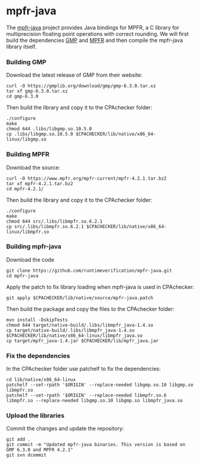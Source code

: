 <!--
This file is part of CPAchecker,
a tool for configurable software verification:
https://cpachecker.sosy-lab.org

SPDX-FileCopyrightText: 2007-2024 Dirk Beyer <https://www.sosy-lab.org>

SPDX-License-Identifier: Apache-2.0
-->

# mpfr-java
The [mpfr-java](https://github.com/runtimeverification/mpfr-java) project provides Java bindings for
MPFR, a C library for multiprecision floating point operations with correct rounding. We will first
build the dependencies [GMP](https://gmplib.org) and [MPFR](https://www.mpfr.org/) and then compile
the mpfr-java library itself.

### Building GMP
Download the latest release of GMP from their website:
```
curl -O https://gmplib.org/download/gmp/gmp-6.3.0.tar.xz
tar xf gmp-6.3.0.tar.xz
cd gmp-6.3.0
```
Then build the library and copy it to the CPAchecker folder:
```
./configure
make
chmod 644 .libs/libgmp.so.10.5.0
cp .libs/libgmp.so.10.5.0 $CPACHECKER/lib/native/x86_64-linux/libgmp.so
```

### Building MPFR
Download the source:
```
curl -O https://www.mpfr.org/mpfr-current/mpfr-4.2.1.tar.bz2
tar xf mpfr-4.2.1.tar.bz2 
cd mpfr-4.2.1/
```
Then build the library and copy it to the CPAchecker folder:
```
./configure
make
chmod 644 src/.libs/libmpfr.so.6.2.1 
cp src/.libs/libmpfr.so.6.2.1 $CPACHECKER/lib/native/x86_64-linux/libmpfr.so
```

### Building mpfr-java
Download the code
```
git clone https://github.com/runtimeverification/mpfr-java.git
cd mpfr-java
```
Apply the patch to fix library loading when mpfr-java is used in CPAchecker:
```
git apply $CPACHECKER/lib/native/source/mpfr-java.patch
```
Then build the package and copy the files to the CPAchecker folder:
```
mvn install -DskipTests
chmod 644 target/native-build/.libs/libmpfr_java-1.4.so
cp target/native-build/.libs/libmpfr_java-1.4.so $CPACHECKER/lib/native/x86_64-linux/libmpfr_java.so
cp target/mpfr_java-1.4.jar $CPACHECKER/lib/mpfr_java.jar
```

### Fix the dependencies
In the CPAchecker folder use patchelf to fix the dependencies:
```
cd lib/native/x86_64-linux
patchelf --set-rpath '$ORIGIN' --replace-needed libgmp.so.10 libgmp.so libmpfr.so
patchelf --set-rpath '$ORIGIN' --replace-needed libmpfr.so.6 libmpfr.so --replace-needed libgmp.so.10 libgmp.so libmpfr_java.so
```

### Upload the libraries
Commit the changes and update the repository:
```
git add .
git commit -m "Updated mpfr-java binaries. This version is based on GMP 6.3.0 and MPFR 4.2.1"
git svn dcommit
```
